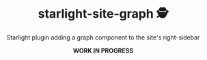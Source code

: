 <div align="center">
  <h1>starlight-site-graph 🕵️</h1>
  <p>Starlight plugin adding a graph component to the site's right-sidebar</p>
</div>


<div align="center">
    <b>WORK IN PROGRESS</b>
</div>

